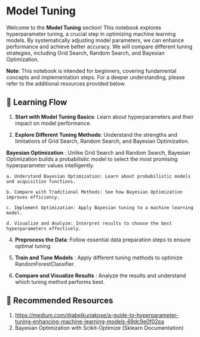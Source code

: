 # Model Tuning

Welcome to the **Model Tuning** section! This notebook explores hyperparameter tuning, a crucial step in optimizing machine learning models. By systematically adjusting model parameters, we can enhance performance and achieve better accuracy. We will compare different tuning strategies, including Grid Search, Random Search, and Bayesian Optimization.

**Note**: This notebook is intended for beginners, covering fundamental concepts and implementation steps. For a deeper understanding, please refer to the additional resources provided below.


## 🔗 Learning Flow
1. **Start with Model Tuning Basics**: Learn about hyperparameters and their impact on model performance.

2.  **Explore Different Tuning Methods**: Understand the strengths and limitations of Grid Search, Random Search, and Bayesian Optimization.
   
   **Bayesian Optimization** : Unlike Grid Search and Random Search, Bayesian Optimization builds a probabilistic model to select the most promising hyperparameter values intelligently.

    a. Understand Bayesian Optimization: Learn about probabilistic models and acquisition functions.

    b. Compare with Traditional Methods: See how Bayesian Optimization improves efficiency.

    c. Implement Optimization: Apply Bayesian tuning to a machine learning model.

    d. Visualize and Analyze: Interpret results to choose the best hyperparameters effectively.

4. **Preprocess the Data**: Follow essential data preparation steps to ensure optimal tuning.

5. **Train and Tune Models** : Apply different tuning methods to optimize RandomForestClassifier.

6. **Compare and Visualize Results** : Analyze the results and understand which tuning method performs best.

## 📘 Recommended Resources
1. https://medium.com/@abelkuriakose/a-guide-to-hyperparameter-tuning-enhancing-machine-learning-models-69dc9e0f02ea
2. Bayesian Optimization with Scikit-Optimize (Sklearn Documentation)
